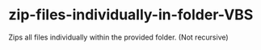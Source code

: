 # zip-files-individually-in-folder-VBS
Zips all files individually within the provided folder. (Not recursive)
